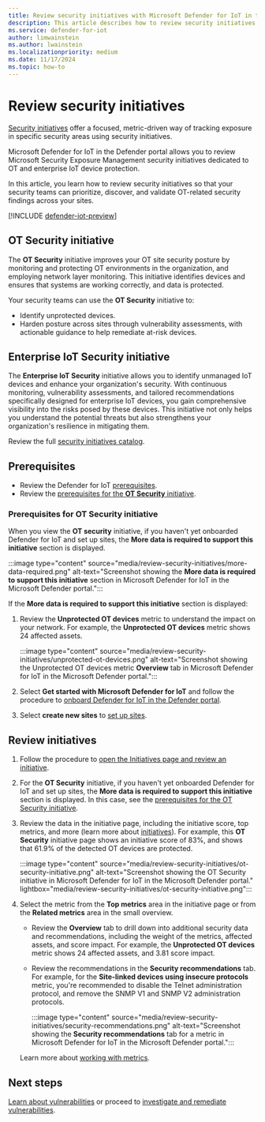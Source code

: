```yaml
---
title: Review security initiatives with Microsoft Defender for IoT in the Defender portal
description: This article describes how to review security initiatives with Microsoft Defender for IoT in the Defender portal.
ms.service: defender-for-iot
author: limwainstein
ms.author: lwainstein
ms.localizationpriority: medium
ms.date: 11/17/2024
ms.topic: how-to
---
```


# Review security initiatives

[Security initiatives](/security-exposure-management/exposure-insights-overview#security-initiatives) offer a focused, metric-driven way of tracking exposure in specific security areas using security initiatives.

Microsoft Defender for IoT in the Defender portal allows you to review Microsoft Security Exposure Management security initiatives dedicated to OT and enterprise IoT device protection.

In this article, you learn how to review security initiatives so that your security teams can prioritize, discover, and validate OT-related security findings across your sites.

[!INCLUDE [defender-iot-preview](../includes//defender-for-iot-defender-public-preview.md)]

## OT Security initiative

The **OT Security** initiative improves your OT site security posture by monitoring and protecting OT environments in the organization, and employing network layer monitoring. This initiative identifies devices and ensures that systems are working correctly, and data is protected.

Your security teams can use the **OT Security** initiative to:

- Identify unprotected devices.
- Harden posture across sites through vulnerability assessments, with actionable guidance to help remediate at-risk devices.

## Enterprise IoT Security initiative

The **Enterprise IoT Security** initiative allows you to identify unmanaged IoT devices and enhance your organization's security. With continuous monitoring, vulnerability assessments, and tailored recommendations specifically designed for enterprise IoT devices, you gain comprehensive visibility into the risks posed by these devices. This initiative not only helps you understand the potential threats but also strengthens your organization's resilience in mitigating them.

Review the full [security initiatives catalog](/security-exposure-management/initiatives-list).

## Prerequisites

- Review the Defender for IoT [prerequisites](prerequisites.md).
- Review the [prerequisites for the **OT Security** initiative](#prerequisites-for-ot-security-initiative).
    
### Prerequisites for OT Security initiative

When you view the **OT security** initiative, if you haven't yet onboarded Defender for IoT and set up sites, the **More data is required to support this initiative** section is displayed.

:::image type="content" source="media/review-security-initiatives/more-data-required.png" alt-text="Screenshot showing the **More data is required to support this initiative** section in Microsoft Defender for IoT in the Microsoft Defender portal.":::

If the **More data is required to support this initiative** section is displayed:

1. Review the **Unprotected OT devices** metric to understand the impact on your network. For example, the **Unprotected OT devices** metric shows 24 affected assets.

    :::image type="content" source="media/review-security-initiatives/unprotected-ot-devices.png" alt-text="Screenshot showing the Unprotected OT devices metric **Overview** tab in Microsoft Defender for IoT in the Microsoft Defender portal.":::

1. Select **Get started with Microsoft Defender for IoT** and follow the procedure to [onboard Defender for IoT in the Defender portal](get-started.md).

1. Select **create new sites** to [set up sites](set-up-sites.md).

## Review initiatives

1. Follow the procedure to [open the Initiatives page and review an initiative](/security-exposure-management/initiatives#view-initiatives-page).
1. For the **OT Security** initiative, if you haven't yet onboarded Defender for IoT and set up sites, the **More data is required to support this initiative** section is displayed. In this case, see the [prerequisites for the OT Security initiative](#prerequisites-for-ot-security-initiative).

1. Review the data in the initiative page, including the initiative score, top metrics, and more (learn more about [initiatives](/security-exposure-management/exposure-insights-overview)). For example, this **OT Security** initiative page shows an initiative score of 83%, and shows that 61.9% of the detected OT devices are protected.

    :::image type="content" source="media/review-security-initiatives/ot-security-initiative.png" alt-text="Screenshot showing the OT Security initiative in Microsoft Defender for IoT in the Microsoft Defender portal." lightbox="media/review-security-initiatives/ot-security-initiative.png":::

1. Select the metric from the **Top metrics** area in the initiative page or from the **Related metrics** area in the small overview. 
    - Review the **Overview** tab to drill down into additional security data and recommendations, including the weight of the metrics, affected assets, and score impact. For example, the **Unprotected OT devices** metric shows 24 affected assets, and 3.81 score impact.

    - Review the recommendations in the **Security recommendations** tab. For example, for the **Site-linked devices using insecure protocols** metric, you're recommended to disable the Telnet administration protocol, and remove the SNMP V1 and SNMP V2 administration protocols.
    
        :::image type="content" source="media/review-security-initiatives/security-recommendations.png" alt-text="Screenshot showing the **Security recommendations** tab for a metric in Microsoft Defender for IoT in the Microsoft Defender portal.":::

    Learn more about [working with metrics](/security-exposure-management/exposure-insights-overview#working-with-metrics).

## Next steps

[Learn about vulnerabilities](discover-vulnerabilities-overview.md) or proceed to [investigate and remediate vulnerabilities](prioritize-vulnerabilities.md).